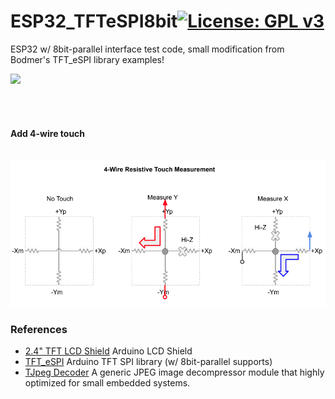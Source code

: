 # ESP32_TFTeSPI8bit[![License: GPL v3](https://img.shields.io/badge/License-GPLv3-blue.svg)](https://www.gnu.org/licenses/gpl-3.0)<br>
ESP32 w/ 8bit-parallel interface test code, small modification from Bodmer's TFT_eSPI library examples!

<img src="picture/TFT_AnimateDialMIT.gif"/> &nbsp;&nbsp;&nbsp;

<br><br>
#### Add 4-wire touch
<br>
<img src="picture/4Wire_touch.png"/> 

### References
  - [2.4" TFT LCD Shield](http://www.lcdwiki.com/2.4inch_Arduino_Display) Arduino LCD Shield
  - [TFT_eSPI](https://github.com/Bodmer/TFT_eSPI) Arduino TFT SPI library (w/ 8bit-parallel supports) <br>
  - [TJpeg Decoder](https://github.com/Bodmer/TJpg_Decoder) A generic JPEG image decompressor module that highly optimized for small embedded systems.
